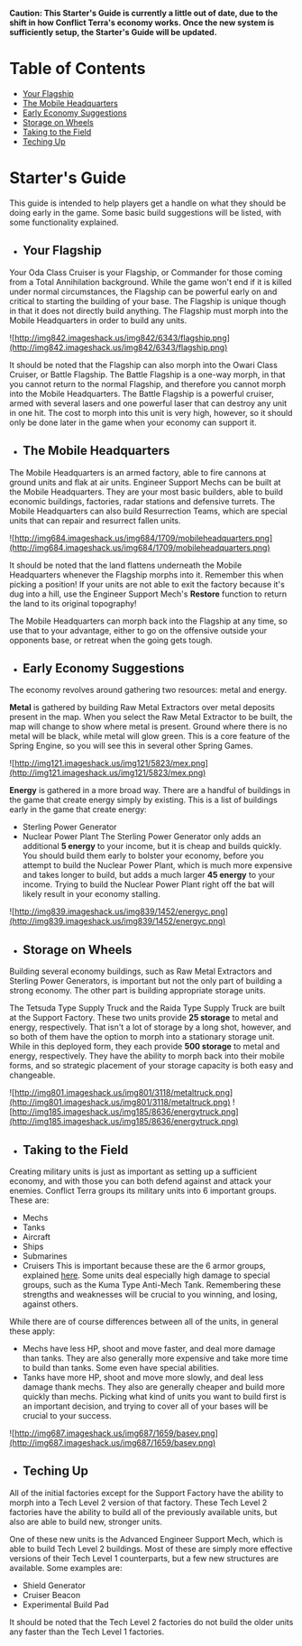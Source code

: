 **Caution:  This Starter's Guide is currently a little out of date, due to the shift in how Conflict Terra's economy works.  Once the new system is sufficiently setup, the Starter's Guide will be updated.**

# Table of Contents #

  * [Your Flagship](http://code.google.com/p/conflictterra/wiki/StartersGuide#Your_Flagship)
  * [The Mobile Headquarters](http://code.google.com/p/conflictterra/wiki/StartersGuide#The_Mobile_Headquarters)
  * [Early Economy Suggestions](http://code.google.com/p/conflictterra/wiki/StartersGuide#Early_Economy_Suggestions)
  * [Storage on Wheels](http://code.google.com/p/conflictterra/wiki/StartersGuide#Storage_on_Wheels)
  * [Taking to the Field](http://code.google.com/p/conflictterra/wiki/StartersGuide#Taking_to_the_Field)
  * [Teching Up](http://code.google.com/p/conflictterra/wiki/StartersGuide#Teching_Up)

# Starter's Guide #

This guide is intended to help players get a handle on what they should be doing early in the game.  Some basic build suggestions will be listed, with some functionality explained.

  * ## Your Flagship ##

Your Oda Class Cruiser is your Flagship, or Commander for those coming from a Total Annihilation background.  While the game won't end if it is killed under normal circumstances, the Flagship can be powerful early on and critical to starting the building of your base.  The Flagship is unique though in that it does not directly build anything.  The Flagship must morph into the Mobile Headquarters in order to build any units.

![http://img842.imageshack.us/img842/6343/flagship.png](http://img842.imageshack.us/img842/6343/flagship.png)

It should be noted that the Flagship can also morph into the Owari Class Cruiser, or Battle Flagship.  The Battle Flagship is a one-way morph, in that you cannot return to the normal Flagship, and therefore you cannot morph into the Mobile Headquarters.  The Battle Flagship is a powerful cruiser, armed with several lasers and one powerful laser that can destroy any unit in one hit.  The cost to morph into this unit is very high, however, so it should only be done later in the game when your economy can support it.

  * ## The Mobile Headquarters ##

The Mobile Headquarters is an armed factory, able to fire cannons at ground units and flak at air units.  Engineer Support Mechs can be built at the Mobile Headquarters.  They are your most basic builders, able to build economic buildings, factories, radar stations and defensive turrets.  The Mobile Headquarters can also build Resurrection Teams, which are special units that can repair and resurrect fallen units.

![http://img684.imageshack.us/img684/1709/mobileheadquarters.png](http://img684.imageshack.us/img684/1709/mobileheadquarters.png)

It should be noted that the land flattens underneath the Mobile Headquarters whenever the Flagship morphs into it.  Remember this when picking a position!  If your units are not able to exit the factory because it's dug into a hill, use the Engineer Support Mech's **Restore** function to return the land to its original topography!

The Mobile Headquarters can morph back into the Flagship at any time, so use that to your advantage, either to go on the offensive outside your opponents base, or retreat when the going gets tough.

  * ## Early Economy Suggestions ##

The economy revolves around gathering two resources:  metal and energy.

**Metal** is gathered by building Raw Metal Extractors over metal deposits present in the map.  When you select the Raw Metal Extractor to be built, the map will change to show where metal is present.  Ground where there is no metal will be black, while metal will glow green.  This is a core feature of the Spring Engine, so you will see this in several other Spring Games.

![http://img121.imageshack.us/img121/5823/mex.png](http://img121.imageshack.us/img121/5823/mex.png)

**Energy** is gathered in a more broad way.  There are a handful of buildings in the game that create energy simply by existing.  This is a list of buildings early in the game that create energy:
  * Sterling Power Generator
  * Nuclear Power Plant
The Sterling Power Generator only adds an additional **5 energy** to your income, but it is cheap and builds quickly.  You should build them early to bolster your economy, before you attempt to build the Nuclear Power Plant, which is much more expensive and takes longer to build, but adds a much larger **45 energy** to your income.  Trying to build the Nuclear Power Plant right off the bat will likely result in your economy stalling.

![http://img839.imageshack.us/img839/1452/energyc.png](http://img839.imageshack.us/img839/1452/energyc.png)

  * ## Storage on Wheels ##
Building several economy buildings, such as Raw Metal Extractors and Sterling Power Generators, is important but not the only part of building a strong economy.  The other part is building appropriate storage units.

The Tetsuda Type Supply Truck and the Raida Type Supply Truck are built at the Support Factory.  These two units provide **25 storage** to metal and energy, respectively.  That isn't a lot of storage by a long shot, however, and so both of them have the option to morph into a stationary storage unit.  While in this deployed form, they each provide **500 storage** to metal and energy, respectively.  They have the ability to morph back into their mobile forms, and so strategic placement of your storage capacity is both easy and changeable.

![http://img801.imageshack.us/img801/3118/metaltruck.png](http://img801.imageshack.us/img801/3118/metaltruck.png)
![http://img185.imageshack.us/img185/8636/energytruck.png](http://img185.imageshack.us/img185/8636/energytruck.png)

  * ## Taking to the Field ##

Creating military units is just as important as setting up a sufficient economy, and with those you can both defend against and attack your enemies.  Conflict Terra groups its military units into 6 important groups.  These are:
  * Mechs
  * Tanks
  * Aircraft
  * Ships
  * Submarines
  * Cruisers
This is important because these are the 6 armor groups, explained [here](http://code.google.com/p/conflictterra/wiki/ArmorSystem).  Some units deal especially high damage to special groups, such as the Kuma Type Anti-Mech Tank.  Remembering these strengths and weaknesses will be crucial to you winning, and losing, against others.

While there are of course differences between all of the units, in general these apply:
  * Mechs have less HP, shoot and move faster, and deal more damage than tanks.  They are also generally more expensive and take more time to build than tanks.  Some even have special abilities.
  * Tanks have more HP, shoot and move more slowly, and deal less damage thank mechs.  They also are generally cheaper and build more quickly than mechs.
Picking what kind of units you want to build first is an important decision, and trying to cover all of your bases will be crucial to your success.

![http://img687.imageshack.us/img687/1659/basev.png](http://img687.imageshack.us/img687/1659/basev.png)

  * ## Teching Up ##

All of the initial factories except for the Support Factory have the ability to morph into a Tech Level 2 version of that factory.  These Tech Level 2 factories have the ability to build all of the previously available units, but also are able to build new, stronger units.

One of these new units is the Advanced Engineer Support Mech, which is able to build Tech Level 2 buildings.  Most of these are simply more effective versions of their Tech Level 1 counterparts, but a few new structures are available.  Some examples are:
  * Shield Generator
  * Cruiser Beacon
  * Experimental Build Pad

It should be noted that the Tech Level 2 factories do not build the older units any faster than the Tech Level 1 factories.